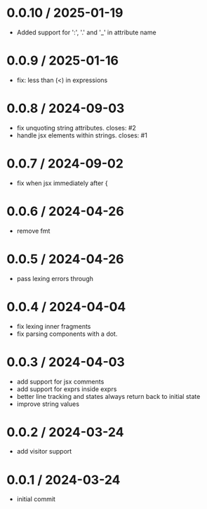# 0.0.10 / 2025-01-19

- Added support for ':', '.' and '\_' in attribute name

# 0.0.9 / 2025-01-16

- fix: less than (<) in expressions

# 0.0.8 / 2024-09-03

- fix unquoting string attributes. closes: #2
- handle jsx elements within strings. closes: #1

# 0.0.7 / 2024-09-02

- fix when jsx immediately after {

# 0.0.6 / 2024-04-26

- remove fmt

# 0.0.5 / 2024-04-26

- pass lexing errors through

# 0.0.4 / 2024-04-04

- fix lexing inner fragments
- fix parsing components with a dot.

# 0.0.3 / 2024-04-03

- add support for jsx comments
- add support for exprs inside exprs
- better line tracking and states always return back to initial state
- improve string values

# 0.0.2 / 2024-03-24

- add visitor support

# 0.0.1 / 2024-03-24

- initial commit
